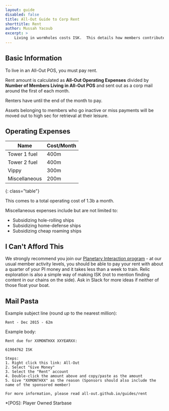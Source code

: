 ```yaml
---
layout: guide
disabled: false
title: All-Out Guide to Corp Rent
shorttitle: Rent
author: Mussah Yacoub
excerpt: >
    Living in wormholes costs ISK.  This details how members contribute to the corp such that it has enough enough money to pay fuel, mapping tool, and miscellaneous corp expenses.
---
```


## Basic Information

To live in an All-Out POS, you must pay rent.

Rent amount is calculated as **All-Out Operating Expenses** divided by **Number of Members Living in All-Out POS** and sent out as a corp mail around the first of each month.

Renters have until the end of the month to pay.

Assets belonging to members who go inactive or miss payments will be moved out to high sec for retrieval at their leisure.

## Operating Expenses

| Name          | Cost/Month |
|---------------|------------|
| Tower 1 fuel  | 400m       |
| Tower 2 fuel  | 400m       |
| Vippy         | 300m       |
| Miscellaneous | 200m       |
{: class="table"}

This comes to a total operating cost of 1.3b a month.

Miscellaneous expenses include but are not limited to:

- Subsidizing hole-rolling ships
- Subsidizing home-defense ships
- Subsidizing cheap roaming ships

## I Can't Afford This

We strongly recommend you join our [Planetary Interaction program](http://all-out.github.io/guides/planetary-interaction/) - at our usual member activity levels, you should be able to pay your rent with about a quarter of your PI money and it takes less than a week to train.  Relic exploration is also a simple way of making ISK (not to mention finding content in our chains on the side).  Ask in Slack for more ideas if neither of those float your boat.

## Mail Pasta

Example subject line (round *up* to the nearest million):

~~~
Rent - Dec 2015 - 62m
~~~

Example body:

~~~
Rent due for XXMONTHXX XXYEARXX:

61904762 ISK

Steps:
1. Right click this link: All-Out
2. Select "Give Money"
3. Select the "Rent" account
4. Double-click the amount above and copy/paste as the amount
5. Give "XXMONTHXX" as the reason (Sponsors should also include the name of the sponsored member)

For more information, please read all-out.github.io/guides/rent
~~~


*[POS]: Player Owned Starbase
